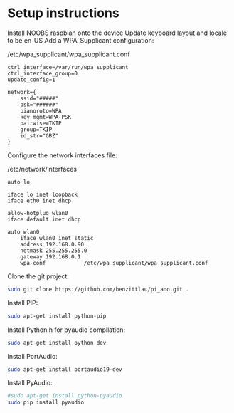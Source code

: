 # Setup instructions
Install NOOBS raspbian onto the device
Update keyboard layout and locale to be en_US
Add a WPA_Supplicant configuration:

/etc/wpa_supplicant/wpa_supplicant.conf
```
ctrl_interface=/var/run/wpa_supplicant
ctrl_interface_group=0
update_config=1

network={
    ssid="#####"
    psk="######"
    pianoroto=WPA
    key_mgmt=WPA-PSK
    pairwise=TKIP
    group=TKIP
    id_str="GBZ"
}
```

Configure the network interfaces file:

/etc/network/interfaces
```
auto lo

iface lo inet loopback
iface eth0 inet dhcp

allow-hotplug wlan0
iface default inet dhcp

auto wlan0
    iface wlan0 inet static
    address 192.168.0.90
    netmask 255.255.255.0
    gateway 192.168.0.1
    wpa-conf            /etc/wpa_supplicant/wpa_supplicant.conf
```

Clone the git project:
``` bash
sudo git clone https://github.com/benzittlau/pi_ano.git .
```

Install PIP:
``` bash
sudo apt-get install python-pip
```

Install Python.h for pyaudio compilation:
``` bash
sudo apt-get install python-dev
```

Install PortAudio:
``` bash
sudo apt-get install portaudio19-dev
```

Install PyAudio:
``` bash
#sudo apt-get install python-pyaudio
sudo pip install pyaudio
```

